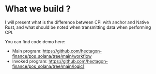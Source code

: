 # What we build ?
I will present what is the difference between CPI with anchor and Native Rust, and what should be noted when transmitting data when performing CPI.

You can find code demo here:

- Main program: https://github.com/hectagon-finance/pos_solana/tree/main/workflow
- Invoked program: https://github.com/hectagon-finance/pos_solana/tree/main/logic1


